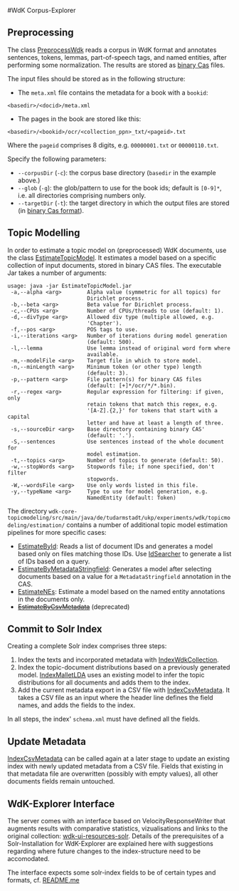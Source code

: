 #WdK Corpus-Explorer

## Preprocessing

The class [PreprocessWdk](wdk-core-preprocessing/src/main/java/de/tudarmstadt/ukp/experiments/wdk/preprocessing/PreprocessWdk.java) reads
a corpus in WdK format and annotates sentences, tokens, lemmas, part-of-speech tags, and named entities, after performing some normalization.
The results are stored as [binary Cas](https://zoidberg.ukp.informatik.tu-darmstadt.de/jenkins/job/DKPro%20Core%20Documentation%20(GitHub)/de.tudarmstadt.ukp.dkpro.core$de.tudarmstadt.ukp.dkpro.core.doc-asl/doclinks/1/format-reference.html#format-BinaryCas) files.

The input files should be stored as in the following structure:

 * The `meta.xml` file contains the metadata for a book with a `bookid`:
```
<basedir>/<docid>/meta.xml
```

  * The pages in the book are stored like this:
```  
<basedir>/<bookid>/ocr/<collection_ppn>_txt/<pageid>.txt
```
Where the `pageid` comprises 8 digits, e.g. `00000001.txt` or `00000110.txt`.

Specify the following parameters:

 * `--corpusDir` (`-c`): the corpus base directory (`basedir` in the example above.)
 * `--glob` (`-g`): the glob/pattern to use for the book ids; default is `[0-9]*`, i.e. all directories comprising numbers only.
 * `--targetDir` (`-t`): the target directory in which the output files are stored (in [binary Cas format](https://zoidberg.ukp.informatik.tu-darmstadt.de/jenkins/job/DKPro%20Core%20Documentation%20(GitHub)/de.tudarmstadt.ukp.dkpro.core$de.tudarmstadt.ukp.dkpro.core.doc-asl/doclinks/1/format-reference.html#format-BinaryCas)).
  
  
## Topic Modelling

In order to estimate a topic model on (preprocessed) WdK documents, use the class [EstimateTopicModel](wdk-core-topicmodeling/src/main/java/de/tudarmstadt/ukp/experiments/wdk/topicmodeling/estimation/EstimateTopicModel.java).
It estimates a model based on a specific collection of input documents, stored in binary CAS files.
The executable Jar takes a number of arguments:

```
usage: java -jar EstimateTopicModel.jar
 -a,--alpha <arg>        Alpha value (symmetric for all topics) for
                         Dirichlet process.
 -b,--beta <arg>         Beta value for Dirichlet process.
 -c,--CPUs <arg>         Number of CPUs/threads to use (default: 1).
 -d,--divType <arg>      Allowed div type (multiple allowed, e.g.
                         'Chapter').
 -f,--pos <arg>          POS tags to use.
 -i,--iterations <arg>   Number of iterations during model generation
                         (default: 500).
 -l,--lemma              Use lemma instead of original word form where
                         available.
 -m,--modelFile <arg>    Target file in which to store model.
 -n,--minLength <arg>    Minimum token (or other type) length
                         (default: 3).
 -p,--pattern <arg>      File pattern(s) for binary CAS files
                         (default: [+]*/ocr/*/*.bin).
 -r,--regex <arg>        Regular expression for filtering: if given, only
                         retain tokens that match this regex, e.g.
                         '[A-Z].{2,}' for tokens that start with a capital
                         letter and have at least a length of three.
 -s,--sourceDir <arg>    Base directory containing binary CAS'
                         (default: '.').
 -S,--sentences          Use sentences instead of the whole document for
                         model estimation.
 -t,--topics <arg>       Number of topics to generate (default: 50).
 -w,--stopWords <arg>    Stopwords file; if none specified, don't filter
                         stopwords.
 -W,--wordsFile <arg>    Use only words listed in this file.
 -y,--typeName <arg>     Type to use for model generation, e.g.
                         NamedEntity (default: Token)
```

The directory `wdk-core-topicmodeling/src/main/java/de/tudarmstadt/ukp/experiments/wdk/topicmodeling/estimation/` contains
a number of additional topic model estimation pipelines for more specific cases:

  * [EstimateById](wdk-core-topicmodeling/src/main/java/de/tudarmstadt/ukp/experiments/wdk/topicmodeling/estimation/EstimateById.java): Reads a list of document IDs and generates a model based only on files matching those IDs. Use [IdSearcher](wdk-core-indexing/src/main/java/de/tudarmstadt/ukp/experiments/wdk/indexing/search/IdSearcher.java) to generate a list of IDs based on a query.
  * [EstimateByMetadataStringfield](wdk-core-topicmodeling/src/main/java/de/tudarmstadt/ukp/experiments/wdk/topicmodeling/estimation/EstimateByMetadatStringfield.java): Generates a model after selecting documents based on a value for a `MetadataStringfield` annotation in the CAS.
  * [EstimateNEs](wdk-core-topicmodeling/src/main/java/de/tudarmstadt/ukp/experiments/wdk/topicmodeling/estimation/EstimateNEs.java): Estimate a model based on the named entity annotations in the documents only.
  * ~~[EstimateByCsvMetadata](wdk-core-topicmodeling/src/main/java/de/tudarmstadt/ukp/experiments/wdk/topicmodeling/estimation/EstimateByCsvMetadata.java)~~ (deprecated)

## Commit to Solr Index

Creating a complete Solr index comprises three steps:

  1. Index the texts and incorporated metadata with [IndexWdkCollection](wdk-core-indexing/src/main/java/de/tudarmstadt/ukp/experiments/wdk/indexing/wdk/IndexWdkCollection.java).
  2. Index the topic-document distributions based on a previously generated model. [IndexMalletLDA](/home/schnober/git/wdk-core/wdk-core-indexing/src/main/java/de/tudarmstadt/ukp/experiments/wdk/indexing/lda/IndexMalletLDA.java) uses an existing model to infer the topic distributions for all documents and adds them to the index.
  3. Add the current metadata export in a CSV file with [IndexCsvMetadata](/home/schnober/git/wdk-core/wdk-core-indexing/src/main/java/de/tudarmstadt/ukp/experiments/wdk/indexing/wdk/IndexCsvMetadata.java). It takes a CSV file as an input where the header line defines the field names, and adds the fields to the index.
  
In all steps, the index' `schema.xml` must have defined all the fields.

## Update Metadata

[IndexCsvMetadata](wdk-core-indexing/src/main/java/de/tudarmstadt/ukp/experiments/wdk/topicmodeling/indexing/wdk/IndexCsvmetadata.java) can be called again at a later stage to update an existing index with newly updated metadata from a CSV file. Fields that existing in that metadata file are overwritten (possibly with empty values), all other documents fields remain untouched.


## WdK-Explorer Interface

The server comes with an interface based on VelocityResponseWriter that augments results with comparative statistics,  vizualisations and links to the original collection: [wdk-ui-resources-solr](./wdk-ui-resources-solr/). Details of the prerequisites of a Solr-Installation for WdK-Explorer  are explained here with suggestions regarding where future changes to the index-structure need to be accomodated. 

The interface expects some solr-index fields to be of certain types and formats, cf. [README.me](./wdk-ui-resources-solr/README.me)
